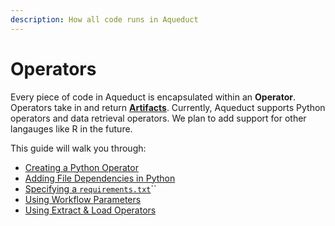 ```yaml
---
description: How all code runs in Aqueduct
---
```


# Operators

Every piece of code in Aqueduct is encapsulated within an **Operator**. Operators take in and return [**Artifacts**](artifacts.md). Currently, Aqueduct supports Python operators and data retrieval operators. We plan to add support for other langauges like R in the future.&#x20;

This guide will walk you through:

* [Creating a Python Operator](operators/creating-a-python-operator.md)
* [Adding File Dependencies in Python](operators/file-dependencies-in-python.md)
* [Specifying a `requirements.txt`](operators/specifying-a-requirements.txt.md)``
* [Using Workflow Parameters](broken-reference)
* [Using Extract & Load Operators](operators/using-extract-and-load-operators.md)
